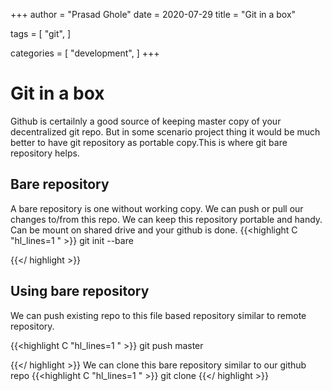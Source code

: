+++
author = "Prasad Ghole"
date = 2020-07-29
title = "Git in a box"

tags = [
"git",
]

categories = [
"development",
]
+++
# Git in a box 
Github is certailnly a good source of keeping master copy of your decentralized git repo. But in some 
scenario project thing it would be much better to have git repository as portable copy.This is where 
git bare repository helps.

## Bare repository
A bare repository is one without working copy. We can push or pull our changes to/from this repo. We
can keep this repository portable and handy. Can be mount on shared drive and your github is done.
{{<highlight C "hl_lines=1 " >}}
git init --bare 

{{</ highlight >}}
## Using bare repository
We can push existing repo to this file based repository similar to remote repository.

{{<highlight C "hl_lines=1 " >}}
git push <path of bare repo> master

{{</ highlight >}}
We can clone this bare repository similar to our github repo
{{<highlight C "hl_lines=1 " >}}
git clone <path of bar repository> <clone directory>
{{</ highlight >}}



